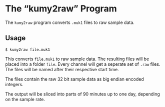 # The “kumy2raw” Program

The `kumy2raw` program converts `.muk1` files to raw sample data.

## Usage

    $ kumy2raw file.muk1

This converts `file.muk1` to raw sample data.
The resulting files will be placed into a folder `file`.
Every channel will get a seperate set of `.raw` files.
The files will be named after their respective start time.

The files contain the raw 32 bit sample data as big endian encoded integers.

The output will be sliced into parts of 90 minutes up to one day, depending on the sample rate.
